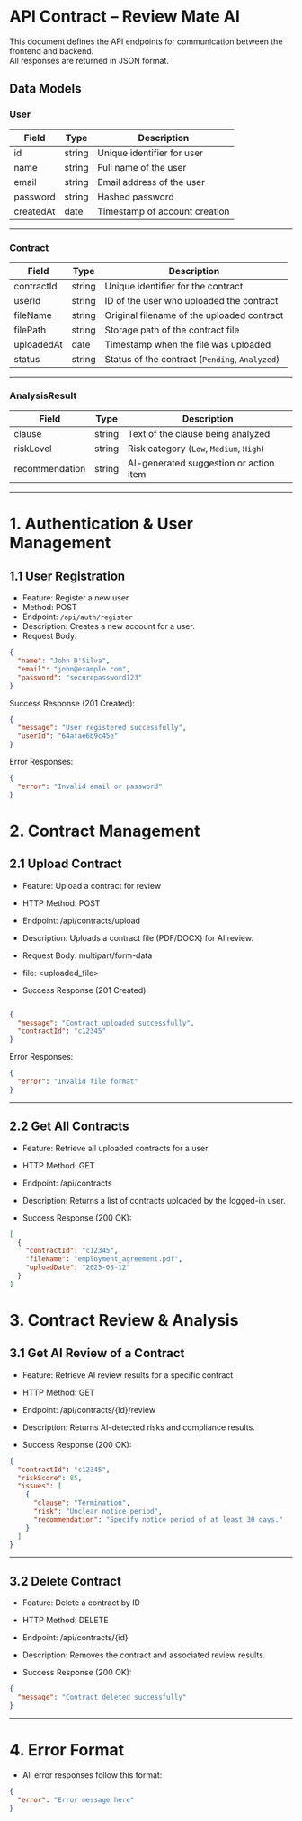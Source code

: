 # API Contract – Review Mate AI

This document defines the API endpoints for communication between the frontend and backend.  
All responses are returned in JSON format.


## Data Models

### User
| Field       | Type   | Description                  |
|-------------|--------|------------------------------|
| id          | string | Unique identifier for user   |
| name        | string | Full name of the user        |
| email       | string | Email address of the user    |
| password    | string | Hashed password              |
| createdAt   | date   | Timestamp of account creation |

---

### Contract
| Field        | Type   | Description                                     |
|--------------|--------|-------------------------------------------------|
| contractId   | string | Unique identifier for the contract              |
| userId       | string | ID of the user who uploaded the contract        |
| fileName     | string | Original filename of the uploaded contract      |
| filePath     | string | Storage path of the contract file               |
| uploadedAt   | date   | Timestamp when the file was uploaded            |
| status       | string | Status of the contract (`Pending`, `Analyzed`)  |

---

### AnalysisResult
| Field          | Type   | Description                                         |
|----------------|--------|-----------------------------------------------------|
| clause         | string | Text of the clause being analyzed                   |
| riskLevel      | string | Risk category (`Low`, `Medium`, `High`)              |
| recommendation | string | AI-generated suggestion or action item              |

---

# **1. Authentication & User Management**

## 1.1 User Registration
- Feature: Register a new user  
- Method: POST  
- Endpoint: `/api/auth/register`  
- Description: Creates a new account for a user.  
- Request Body:
```json
{
  "name": "John D'Silva",
  "email": "john@example.com",
  "password": "securepassword123"
}
```
Success Response (201 Created):

```json
{
  "message": "User registered successfully",
  "userId": "64afae6b9c45e"
}

```

Error Responses:

```json
{
  "error": "Invalid email or password"
}
```

# **2. Contract Management**

## 2.1 Upload Contract

- Feature: Upload a contract for review

- HTTP Method: POST

- Endpoint: /api/contracts/upload

- Description: Uploads a contract file (PDF/DOCX) for AI review.

- Request Body: multipart/form-data


- file: <uploaded_file>

- Success Response (201 Created):
```json

{
  "message": "Contract uploaded successfully",
  "contractId": "c12345"
}
```
Error Responses:

```json
{
  "error": "Invalid file format"
}

```
---

## 2.2 Get All Contracts

- Feature: Retrieve all uploaded contracts for a user

- HTTP Method: GET

- Endpoint: /api/contracts

- Description: Returns a list of contracts uploaded by the logged-in user.

- Success Response (200 OK):

```json
[
  {
    "contractId": "c12345",
    "fileName": "employment_agreement.pdf",
    "uploadDate": "2025-08-12"
  }
]


```

# **3. Contract Review & Analysis**

## 3.1 Get AI Review of a Contract

- Feature: Retrieve AI review results for a specific contract

- HTTP Method: GET

- Endpoint: /api/contracts/{id}/review

- Description: Returns AI-detected risks and compliance results.

- Success Response (200 OK):

```json
{
  "contractId": "c12345",
  "riskScore": 85,
  "issues": [
    {
      "clause": "Termination",
      "risk": "Unclear notice period",
      "recommendation": "Specify notice period of at least 30 days."
    }
  ]
}

```
---

## 3.2 Delete Contract

- Feature: Delete a contract by ID

- HTTP Method: DELETE

- Endpoint: /api/contracts/{id}

- Description: Removes the contract and associated review results.

- Success Response (200 OK):

```json
{
  "message": "Contract deleted successfully"
}
```

---

# **4. Error Format**

- All error responses follow this format:
```json
{
  "error": "Error message here"
}

```

